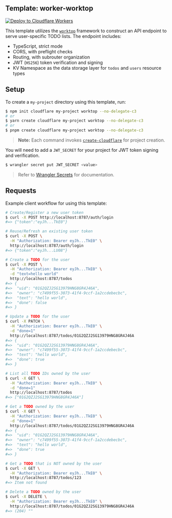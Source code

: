 ## Template: worker-worktop

[![Deploy to Cloudflare Workers](https://deploy.workers.cloudflare.com/button)](https://deploy.workers.cloudflare.com/?url=https://github.com/cloudflare/templates/tree/main/worker-worktop)

This template utilizes the [`worktop`](https://github.com/lukeed/worktop) framework to construct an API endpoint to serve user-specific TODO lists. The endpoint includes:

- TypeScript, strict mode
- CORS, with preflight checks
- Routing, with subrouter organization
- JWT (`HS256`) token verification and signing
- KV Namespace as the data storage layer for `todos` and `users` resource types

## Setup

To create a `my-project` directory using this template, run:

```sh
$ npm init cloudflare my-project worktop --no-delegate-c3
# or
$ yarn create cloudflare my-project worktop --no-delegate-c3
# or
$ pnpm create cloudflare my-project worktop --no-delegate-c3
```

> **Note:** Each command invokes [`create-cloudflare`](https://www.npmjs.com/package/create-cloudflare) for project creation.

You will need to add a `JWT_SECRET` for your project for JWT token signing and verification.

```sh
$ wrangler secret put JWT_SECRET <value>
```

> Refer to [Wrangler Secrets](https://developers.cloudflare.com/workers/wrangler/commands/#secret) for documentation.

## Requests

Example client workflow for using this template:

```sh
# Create/Register a new user token
$ curl -X POST http://localhost:8787/auth/login
#=> {"token":"eyJh...TkE0"}

# Reuse/Refresh an existing user token
$ curl -X POST \
  -H "Authorization: Bearer eyJh...TkE0" \
  http://localhost:8787/auth/login
#=> {"token":"eyJh...LU08"}

# Create a TODO for the user
$ curl -X POST \
  -H "Authorization: Bearer eyJh...TkE0" \
  -d "text=hello world"
  http://localhost:8787/todos
#=> {
#=>  "uid": "01G2QZJ2SG13979HNG8GR4J46A",
#=>  "owner": "c7499f55-3073-41f4-9ccf-1a2ccdebecbc",
#=>  "text": "hello world",
#=>  "done": false
#=> }

# Update a TODO for the user
$ curl -X PATCH \
  -H "Authorization: Bearer eyJh...TkE0" \
  -d "done=1"
  http://localhost:8787/todos/01G2QZJ2SG13979HNG8GR4J46A
#=> {
#=>  "uid": "01G2QZJ2SG13979HNG8GR4J46A",
#=>  "owner": "c7499f55-3073-41f4-9ccf-1a2ccdebecbc",
#=>  "text": "hello world",
#=>  "done": true
#=> }

# List all TODO IDs owned by the user
$ curl -X GET \
  -H "Authorization: Bearer eyJh...TkE0" \
  -d "done=1"
  http://localhost:8787/todos
#=> ["01G2QZJ2SG13979HNG8GR4J46A"]

# Get a TODO owned by the user
$ curl -X GET \
  -H "Authorization: Bearer eyJh...TkE0" \
  -d "done=1"
  http://localhost:8787/todos/01G2QZJ2SG13979HNG8GR4J46A
#=> {
#=>  "uid": "01G2QZJ2SG13979HNG8GR4J46A",
#=>  "owner": "c7499f55-3073-41f4-9ccf-1a2ccdebecbc",
#=>  "text": "hello world",
#=>  "done": true
#=> }

# Get a TODO that is NOT owned by the user
$ curl -X GET \
  -H "Authorization: Bearer eyJh...TkE0" \
  http://localhost:8787/todos/123
#=> Item not found

# Delete a TODO owned by the user
$ curl -X DELETE \
  -H "Authorization: Bearer eyJh...TkE0" \
  http://localhost:8787/todos/01G2QZJ2SG13979HNG8GR4J46A
#=> (204) ""
```
